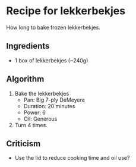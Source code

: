 Recipe for lekkerbekjes
=======================
How long to bake frozen lekkerbekjes.

Ingredients
-----------
- 1 box of lekkerbekjes (~240g)

Algorithm
---------
1. Bake the lekkerbekjes
	- Pan: Big 7-ply DeMeyere
	- Duration: 20 minutes
	- Power: 6
	- Oil: Generous
2. Turn 4 times.

Criticism
---------
* Use the lid to reduce cooking time and oil use?
